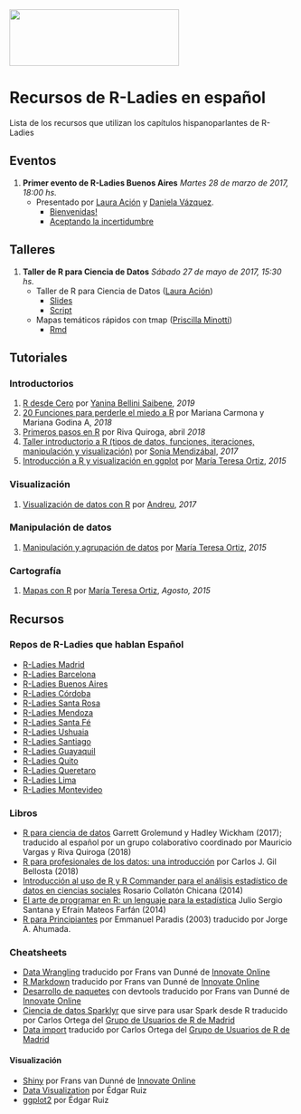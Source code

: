 <img src="https://github.com/rladies/starter-kit/blob/master/logo/R-LadiesGlobal_RBG_online_LogoWithText_Horizontal.png" data-canonical-src="https://github.com/rladies/starter-kit/blob/master/logo/R-LadiesGlobal_RBG_online_LogoWithText_Horizontal.png" width="300" height="100" />

# Recursos de R-Ladies en español
Lista de los recursos que utilizan los capítulos hispanoparlantes de R-Ladies

## Eventos

  1. **Primer evento de R-Ladies Buenos Aires**
      *Martes 28 de marzo de 2017, 18:00 hs.*
      - Presentado por [Laura Ación](https://rladies.org/argentina-rladies/name/laura-acion/) y [Daniela Vázquez](http://d4tagirl.com).
          * [Bienvenidas!](https://github.com/rladies/meetup-presentations_buenosaires/blob/master/2017-03-28-Primer-evento-de-R-Ladies-Buenos-Aires/LA-Bienvenidas.pdf) 
          * [Aceptando la incertidumbre](https://github.com/rladies/meetup-presentations_buenosaires/blob/master/2017-03-28-Primer-evento-de-R-Ladies-Buenos-Aires/DV-Aceptando-la-Incertidumbre.pdf)
## Talleres
  
1. **Taller de R para Ciencia de Datos**
     *Sábado 27 de mayo de 2017, 15:30 hs.*
     - Taller de R para Ciencia de Datos ([Laura Ación](https://rladies.org/argentina-rladies/name/laura-acion/))
         * [Slides](https://github.com/rladies/meetup-presentations_buenosaires/raw/master/2017-05-27-Segundo-evento-Taller-Ciencia-de-Datos/Taller_R4DS_Parte_I.pptx)
         * [Script](https://github.com/rladies/meetup-presentations_buenosaires/raw/master/2017-05-27-Segundo-evento-Taller-Ciencia-de-Datos/Taller_R4DS_Parte_I.R)
     - Mapas temáticos rápidos con tmap ([Priscilla Minotti](http://unsam.academia.edu/PMinotti))
          * [Rmd](https://github.com/rladies/meetup-presentations_buenosaires/raw/master/2017-05-27-Segundo-evento-Taller-Ciencia-de-Datos/tmaps_Pminotti.Rmd) 
          
## Tutoriales

### Introductorios

1. [R desde Cero](https://github.com/rladies/meetup-presentations_santarosa/blob/master/RdesdeCero/README.md) por [Yanina Bellini Saibene](https://twitter.com/yabellini), *2019*
2. [20 Funciones para perderle el miedo a R](https://lasquinceletras.shinyapps.io/intro_R_rladies/) por  Mariana Carmona y Mariana Godina A, *2018*
3. [Primeros pasos en R](https://github.com/rivaquiroga/RLadies-Santiago/blob/master/2018-04_taller_primeros_pasos_en_R.Rmd) por  Riva Quiroga, abril *2018*
4. [Taller introductorio a R (tipos de datos, funciones, iteraciones, manipulación y visualización)](https://songeo.github.io/introduccion-r-bookdown/) por [Sonia Mendizábal](https://github.com/songeo), *2017*
5. [Introducción a R y visualización en ggplot](https://tereom.github.io/tutoriales/R_intro_visualizacion.html) por [María Teresa Ortiz](http://www.teresa-ortiz.com/), *2015*
 
### Visualización

1. [Visualización de datos con R](https://github.com/tereom/taller_visualizacion) por [Andreu](https://github.com/andreuboada), *2017*

### Manipulación de datos
1. [Manipulación y agrupación de datos](https://tereom.github.io/tutoriales/manipulacion.html)  por [María Teresa Ortiz](http://www.teresa-ortiz.com/), *2015*

### Cartografía

1. [Mapas con R](http://www.teresa-ortiz.com/tutoriales-r/mapas)  por [María Teresa Ortiz](http://www.teresa-ortiz.com/), *Agosto, 2015*


## Recursos

### Repos de R-Ladies que hablan Español

* [R-Ladies Madrid](https://github.com/rladies/meetup-presentations_madrid)
* [R-Ladies Barcelona](https://github.com/rladies/meetup-presentations_barcelona)
* [R-Ladies Buenos Aires](https://github.com/rladies/meetup-presentations_buenosaires)
* [R-Ladies Córdoba](https://github.com/rladies/meetup-presentations_buenosaires)
* [R-Ladies Santa Rosa](https://github.com/rladies/meetup-presentations_santarosa)
* [R-Ladies Mendoza](https://github.com/rladies/meetup-presentations_mendoza)
* [R-Ladies Santa Fé](https://github.com/rladies/meetup-presentations_santafe)
* [R-Ladies Ushuaia](https://github.com/rladies/meetup-presentations_ushuaia)
* [R-Ladies Santiago](https://github.com/rladies/meetup-presentations_santiago)
* [R-Ladies Guayaquil](https://github.com/rladies/meetup-presentations_guayaquil)
* [R-Ladies Quito](https://github.com/rladies/meetup-presentations_quito)
* [R-Ladies Queretaro](https://github.com/RladiesQro)
* [R-Ladies Lima](https://github.com/rladies/meetup-presentations_lima)
* [R-Ladies Montevideo](https://github.com/rladies/meetup-presentations_montevideo)


### Libros

* [R para ciencia de datos](https://es.r4ds.hadley.nz/) Garrett Grolemund y Hadley Wickham (2017); traducido al español por un grupo colaborativo coordinado por Mauricio Vargas y Riva Quiroga (2018)
* [R para profesionales de los datos: una introducción](https://www.datanalytics.com/libro_r/rstudio-y-la-instalacion-del-entorno.html) por Carlos J. Gil Bellosta (2018)
* [Introducción al uso de R y R Commander para el análisis estadístico de datos en ciencias sociales](https://cran.r-project.org/doc/contrib/Chicana-Introduccion_al_uso_de_R.pdf) Rosario Collatón Chicana (2014)
* [El arte de programar en R: un lenguaje para la estadística](https://cran.r-project.org/doc/contrib/Santana_El_arte_de_programar_en_R.pdf) Julio Sergio Santana y Efraín Mateos Farfán (2014)
* [R para Principiantes](https://cran.r-project.org/doc/contrib/rdebuts_es.pdf) por Emmanuel Paradis (2003) traducido por Jorge A. Ahumada.


### Cheatsheets

* [Data Wrangling](https://www.rstudio.com/wp-content/uploads/2015/03/data-wrangling-spanish.pdf) traducido por Frans van Dunné de [Innovate Online](http://innovateonline.nl/)
* [R Markdown](https://www.rstudio.com/wp-content/uploads/2015/03/rmarkdown-spanish.pdf) traducido por Frans van Dunné de [Innovate Online](http://innovateonline.nl/)
* [Desarrollo de paquetes](https://www.rstudio.com/wp-content/uploads/2015/03/devtools-spanish.pdf) con devtools traducido por Frans van Dunné de [Innovate Online](http://innovateonline.nl/)
* [Ciencia de datos Sparklyr](https://github.com/rstudio/cheatsheets/raw/master/translations/spanish/sparklyrSpanish.pdf) que sirve para usar Spark desde R traducido por Carlos Ortega del [Grupo de Usuarios de R de Madrid](http://madrid.r-es.org/) 
* [Data import](https://github.com/rstudio/cheatsheets/raw/master/translations/spanish/data-import-cheatsheet_Spanish.pdf) traducido por Carlos Ortega del [Grupo de Usuarios de R de Madrid](http://madrid.r-es.org/) 

#### Visualización
* [Shiny](https://www.rstudio.com/wp-content/uploads/2015/03/shiny-spanish.pdf) por Frans van Dunné de [Innovate Online](http://innovateonline.nl/)
* [Data Visualization](https://www.rstudio.com/wp-content/uploads/2016/12/ggplot2-cheatsheet-2.1-Spanish.pdf) por Édgar Ruiz
* [ggplot2](https://www.rstudio.com/wp-content/uploads/2015/04/ggplot2-spanish.pdf) por Édgar Ruiz









